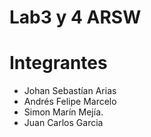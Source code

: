 # Lab3 y 4 ARSW

# Integrantes

- Johan Sebastían Arias
- Andrés Felipe Marcelo
- Simon Marín Mejía.
- Juan Carlos Garcia

